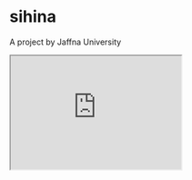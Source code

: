# sihina
A project by Jaffna University

<code><iframe src="https://yarlsihina.com" height="200" width="300" title="Yarl Sihina"></iframe></code>

